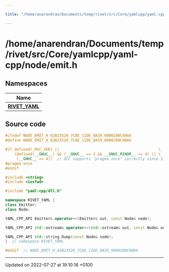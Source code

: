 ```yaml
---

title: "/home/anarendran/Documents/temp/rivet/src/Core/yamlcpp/yaml-cpp/node/emit.h"

---
```


# /home/anarendran/Documents/temp/rivet/src/Core/yamlcpp/yaml-cpp/node/emit.h



## Namespaces

| Name           |
| -------------- |
| **[RIVET_YAML](http://example.org/namespaces/namespacerivet__yaml/)**  |




## Source code

```cpp
#ifndef NODE_EMIT_H_62B23520_7C8E_11DE_8A39_0800200C9A66
#define NODE_EMIT_H_62B23520_7C8E_11DE_8A39_0800200C9A66

#if defined(_MSC_VER) ||                                            \
    (defined(__GNUC__) && (__GNUC__ == 3 && __GNUC_MINOR__ >= 4) || \
     (__GNUC__ >= 4))  // GCC supports "pragma once" correctly since 3.4
#pragma once
#endif

#include <string>
#include <iosfwd>

#include "yaml-cpp/dll.h"

namespace RIVET_YAML {
class Emitter;
class Node;

YAML_CPP_API Emitter& operator<<(Emitter& out, const Node& node);

YAML_CPP_API std::ostream& operator<<(std::ostream& out, const Node& node);

YAML_CPP_API std::string Dump(const Node& node);
}  // namespace RIVET_YAML

#endif  // NODE_EMIT_H_62B23520_7C8E_11DE_8A39_0800200C9A66
```


-------------------------------

Updated on 2022-07-27 at 19:10:16 +0100
